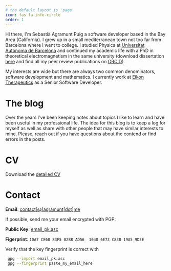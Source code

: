 ```yaml
---
# the default layout is 'page'
icon: fas fa-info-circle
order: 1
---
```


Hi there, I'm Sebastià Agramunt Puig a software developer based in the Bay Area (California). I grew up in a small mediterranean town not too far from Barcelona where I went to college. I studied Physics at <a href="https://www.uab.cat/" target="_blank">Universitat Autónoma de Barcelona</a> and continued my academic life with a PhD in theoretical electromagnetism in the same university (download dissertation <a href="https://www.tdx.cat/handle/10803/129413" target="_blank">here</a> and find all my peer review publications on <a href="https://orcid.org/0000-0002-3627-2820" target="_blank">ORCID</a>).

My interests are wide but there are always two common denominators, software development and mathematics. I currently work at <a href="https://www.eikontx.com/" target="_blank">Eikon Therapeutics</a> as a Senior Software Developer.


# The blog

Over the years I've been keeping notes about topics I like to learn and have been useful in my professional life. The idea for this blog is to keep a log for myself as well as share with other people that may have similar interests to mine. Please, reach out if you have questions about the contend or find errors in the posts. 

# CV

Download the <a href="../files/2024.05.10_Sebastia_Agramunt_CV.pdf" download>detailed CV</a>

# Contact

**Email**: [contact[@]agramunt[dot]me](mailto:?subject=Test) 

If possible, send me your email encrypted with PGP:

**Public Key**: <a href="../files/email_pk.asc" download>email_pk.asc</a>

**Figerprint**: `1DA7 CE68 83F5 02BB AD56  1048 6E73 C83B 19A5 9D3E`

Verify that the key fingerprint is correct with

```bash
 gpg --import email_pk.asc
 gpg --fingerprint paste_my_email_here
```